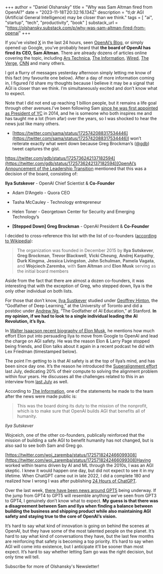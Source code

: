 +++
author = "Daniel Olshansky"
title = "Why was Sam Altman fired from OpenAI?"
date = "2023-11-18T20:32:16.134Z"
description = "tl;dr AGI (Artificial General Intelligence) may be closer than we think."
tags = [
    "ai", "startup", "tech", "productivity", "book"
]
substack_url = "https://olshansky.substack.com/p/why-was-sam-altman-fired-from-openai"
+++

If you’ve visited [X](https://twitter.com/search?q=openai) in the last 24 hours, seen [OpenAI’s Blog](https://openai.com/blog/openai-announces-leadership-transition), or simply opened up Google, you’ve probably heard that **the board of OpenAI has fired its CEO, Sam Altman**. There are already dozens of articles online covering the topic, including [Ars Technica](https://arstechnica.com/information-technology/2023/11/report-sutskever-led-board-coup-at-openai-that-ousted-altman-over-ai-safety-concerns/), [The Information](https://www.theinformation.com/articles/before-openai-ousted-altman-employees-disagreed-over-ai-safety), [Wired](https://www.wired.com/story/openai-sam-altman-ousted-what-happened/), [The Verge](https://www.theverge.com/23966325/openai-sam-altman-fired-turmoil-chatgpt), [CNN](https://www.cnn.com/2023/11/17/tech/sam-altman-departs-open-ai/index.html) and many others.

I got a flurry of messages yesterday afternoon simply letting me know of this fact (my favourite one below). After a day of more information coming in, I figured I’d share my thoughts because I believe it may be a signal that AGI is closer than we think. I’m simultaneously excited and don’t know what to expect.

Note that I did not end up reaching 1 billion people, but it remains a life goal through other avenues.I’ve been following Sam [since he was first appointed as President of YC](https://www.ycombinator.com/blog/sam-altman-for-president/) in 2014, and he is someone who both inspires me and has taught me a lot (from afar) over the years, so I was shocked to hear the news just like many others.

- [https://twitter.com/sama/status/1725742088317534446](https://twitter.com/sama/status/1725742088317534446)I won’t reiterate exactly what went down because Greg Brockman’s ([@gdb](https://twitter.com/gdb)) tweet captures the gist.

[https://twitter.com/gdb/status/1725736242137182594](https://twitter.com/gdb/status/1725736242137182594)[OpenAI’s Announcement of the Leadership Transition](https://openai.com/blog/openai-announces-leadership-transition) mentioned that this was a decision of the board, consisting of:

**Ilya Sutskever** - OpenAI Chief Scientist & **Co-Founder**

- Adam D’Angelo - Quora CEO

- Tasha McCauley - Technology entrepreneur

- Helen Toner - Georgetown Center for Security and Emerging Technology’s

- **[Stepped Down] Greg Brockman** - OpenAI President & **Co-Founder**

I decided to cross-reference this list with the list of co-founders ([according to Wikipedia](https://en.wikipedia.org/wiki/OpenAI)):

> The organization was founded in December 2015 by **Ilya Sutskever**, **Greg Brockman**, **Trevor Blackwell**, **Vicki Cheung**, **Andrej Karpathy**, **Durk Kingma**, **Jessica Livingston**, **John Schulman**, **Pamela Vagata**, and **Wojciech Zaremba**, with **Sam Altman** and **Elon Musk** serving as the initial board members

Aside from the fact that there are almost a dozen co-founders, it was interesting that with the exception of Greg, who stepped down, Ilya is the only other individual on both lists.

For those that don’t know, [Ilya Sustkever](https://www.cs.toronto.edu/~ilya/) studied under [Geoffrey Hinton](https://en.wikipedia.org/wiki/Geoffrey_Hinton), the “Godfather of Deep Learning,” at the University of Toronto and did a postdoc under [Andrew Ng](https://en.wikipedia.org/wiki/Andrew_Ng), “The Godfather of AI Education,” at Stanford. **In my opinion, if we had to look to a single individual leading the AI Revolution, it’s Ilya.**

In [Walter Isaacson recent biography of Elon Musk](https://www.goodreads.com/en/book/show/122765395), he mentions how much effort Elon put into persuading Ilya to move from Google to OpenAI and lead the charge on AGI safety. He was the reason Elon & Larry Page stopped being friends, and Elon talks about it again in a recent podcast he did with Lex Friedman (timestamped below).

The point I’m getting to is that AI safety is at the top of Ilya’s mind, and has been since day one. It’s the reason he introduced the [Superalignment effort](https://openai.com/blog/introducing-superalignment) last July, dedicating 20% of their compute to solving the alignment problem within four years. He discusses all the challenges related to this in an interview from [last July](https://www.lesswrong.com/posts/TpKktHS8GszgmMw4B/ilya-sutskever-s-thoughts-on-ai-safety-july-2023-a) as well.

According to [The Information](https://www.theinformation.com/articles/before-openai-ousted-altman-employees-disagreed-over-ai-safety), one of the statements he made to the team after the news were made public is:

> This was the board doing its duty to the mission of the nonprofit, which is to make sure that OpenAI builds AGI that benefits all of humanity.

_Ilya Sutskever_

Wojceich, one of the other co-founders, publically reinforced that the mission of building a safe AGI to benefit humanity has not changed, but is also sad to see both Sam and Greg go.

[https://twitter.com/woj_zaremba/status/1725718242466099308](https://twitter.com/woj_zaremba/status/1725718242466099308)Having worked within teams driven by AI and ML through the 2010s, I was an AGI skeptic. I knew it would happen one day, but did not expect to see it in my lifetime. When ChatGPT came out in late 2022, I did a complete 180 and realized how I wrong I was after publishing [24 Hours of ChatGPT](https://olshansky.substack.com/p/24-hours-of-chatgpt).

Over the last week, [there have been news around GPT5](https://interestingengineering.com/culture/openai-working-on-gpt-5-ceo-altman) being underway. If the jump from GPT4 to GPT5 will resemble anything we’ve seen from GPT3 to GPT4, I genuinely don’t know what to expect. **My guess is that there was a disagreement between Sam and Ilya when finding a balance between building the business and shipping product while also maintaining AGI safety and staying true to the core of OpenAI’s vision.**

It’s hard to say what kind of innovation is going on behind the scenes at OpenAI, but they have some of the most talented people on the planet. It’s hard to say what kind of conversations they have, but the last few months are reinforcing that safety is becoming a top priority. It’s hard to say when AGI will come into existence, but I anticipate it’ll be sooner than most expect. It’s hard to say whether letting Sam go was the right decision, but only time will tell.

Subscribe for more of Olshansky's Newsletter!
